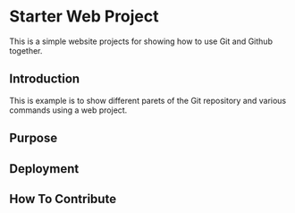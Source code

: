 # Starter Web Project

This is a simple website projects for showing how to use Git and Github together.

## Introduction

This is example is to show different parets of the Git repository and various commands using a web project.

## Purpose

## Deployment

## How To Contribute
